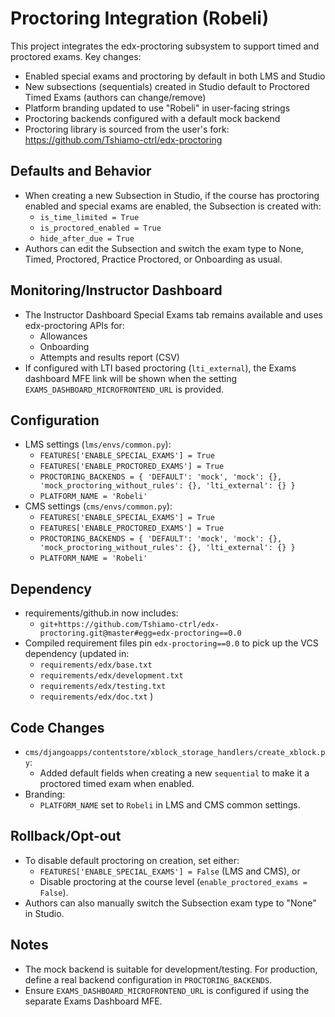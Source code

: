 # Proctoring Integration (Robeli)

This project integrates the edx-proctoring subsystem to support timed and proctored exams. Key changes:

- Enabled special exams and proctoring by default in both LMS and Studio
- New subsections (sequentials) created in Studio default to Proctored Timed Exams (authors can change/remove)
- Platform branding updated to use "Robeli" in user-facing strings
- Proctoring backends configured with a default mock backend
- Proctoring library is sourced from the user's fork: https://github.com/Tshiamo-ctrl/edx-proctoring

## Defaults and Behavior

- When creating a new Subsection in Studio, if the course has proctoring enabled and special exams are enabled, the Subsection is created with:
  - `is_time_limited = True`
  - `is_proctored_enabled = True`
  - `hide_after_due = True`
- Authors can edit the Subsection and switch the exam type to None, Timed, Proctored, Practice Proctored, or Onboarding as usual.

## Monitoring/Instructor Dashboard

- The Instructor Dashboard Special Exams tab remains available and uses edx-proctoring APIs for:
  - Allowances
  - Onboarding
  - Attempts and results report (CSV)
- If configured with LTI based proctoring (`lti_external`), the Exams dashboard MFE link will be shown when the setting `EXAMS_DASHBOARD_MICROFRONTEND_URL` is provided.

## Configuration

- LMS settings (`lms/envs/common.py`):
  - `FEATURES['ENABLE_SPECIAL_EXAMS'] = True`
  - `FEATURES['ENABLE_PROCTORED_EXAMS'] = True`
  - `PROCTORING_BACKENDS = { 'DEFAULT': 'mock', 'mock': {}, 'mock_proctoring_without_rules': {}, 'lti_external': {} }`
  - `PLATFORM_NAME = 'Robeli'`
- CMS settings (`cms/envs/common.py`):
  - `FEATURES['ENABLE_SPECIAL_EXAMS'] = True`
  - `FEATURES['ENABLE_PROCTORED_EXAMS'] = True`
  - `PROCTORING_BACKENDS = { 'DEFAULT': 'mock', 'mock': {}, 'mock_proctoring_without_rules': {}, 'lti_external': {} }`
  - `PLATFORM_NAME = 'Robeli'`

## Dependency

- requirements/github.in now includes:
  - `git+https://github.com/Tshiamo-ctrl/edx-proctoring.git@master#egg=edx-proctoring==0.0`
- Compiled requirement files pin `edx-proctoring==0.0` to pick up the VCS dependency (updated in:
  - `requirements/edx/base.txt`
  - `requirements/edx/development.txt`
  - `requirements/edx/testing.txt`
  - `requirements/edx/doc.txt`
)

## Code Changes

- `cms/djangoapps/contentstore/xblock_storage_handlers/create_xblock.py`:
  - Added default fields when creating a new `sequential` to make it a proctored timed exam when enabled.
- Branding:
  - `PLATFORM_NAME` set to `Robeli` in LMS and CMS common settings.

## Rollback/Opt-out

- To disable default proctoring on creation, set either:
  - `FEATURES['ENABLE_SPECIAL_EXAMS'] = False` (LMS and CMS), or
  - Disable proctoring at the course level (`enable_proctored_exams = False`).
- Authors can also manually switch the Subsection exam type to "None" in Studio.

## Notes

- The mock backend is suitable for development/testing. For production, define a real backend configuration in `PROCTORING_BACKENDS`.
- Ensure `EXAMS_DASHBOARD_MICROFRONTEND_URL` is configured if using the separate Exams Dashboard MFE.